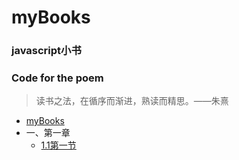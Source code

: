 # myBooks

### javascript小书

### Code for the poem

> 读书之法，在循序而渐进，熟读而精思。——朱熹

* [myBooks](README.md)
* 一、第一章
  * [1.1第一节](yi-di-yi-zhang/1.1-di-yi-jie.md)



